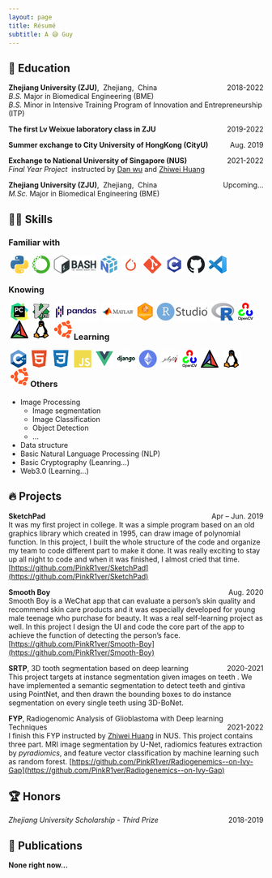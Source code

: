 ```yaml
---
layout: page
title: Résumé
subtitle: A 😅 Guy
---
```


<!--
<span style="float: right; "><a href="{{ '/assets/resume.pdf' | prepend: site.baseurl }}"><strong>> Download as PDF</strong></a> </span>
<br>
-->

## 📐 Education

**Zhejiang University (ZJU)**,&nbsp;&nbsp;Zhejiang,&nbsp;&nbsp;China <span style="float: right; ">2018-2022</span> <br>
*B.S.* Major in Biomedical Engineering (BME) <br>
*B.S.* Minor in Intensive Training Program of Innovation and Entrepreneurship (ITP)

**The first Lv Weixue laboratory class in ZJU** <span style="float: right; ">2019-2022</span>  

**Summer exchange to City University of HongKong (CityU)** <span style="float: right; ">Aug. 2019</span>

**Exchange to National University of Singapore (NUS)** <span style="float: right; ">2021-2022</span> <br>
*Final Year Project* &nbsp;instructed by [Dan wu](https://person.zju.edu.cn/en/danwu) and [Zhiwei Huang](https://cde.nus.edu.sg/bme/staff/dr-huang-zhiwei/)

**Zhejiang University (ZJU)**,&nbsp;&nbsp;Zhejiang,&nbsp;&nbsp;China <span style="float: right; ">Upcoming...</span> <br>
*M.Sc.* Major in Biomedical Engineering (BME)

## 🤹🏽 Skills
### **Familiar with**
<img align="left" alt="python" height="35px" style="margin:0px 4px" src="/assets/img/skills/python.png" />
<img align="left" alt="anaconda" height="35px" style="margin:0px 4px" src="/assets/img/skills/anaconda.png" />
<img align="left" alt="bash" height="35px" style="margin:0px 4px" src="/assets/img/skills/bash.png" />
<img align="left" alt="numpy" height="35px" style="margin:0px 4px" src="/assets/img/skills/numpy.png" />
<img align="left" alt="pytorch" height="35px" style="margin:0px 4px" src="/assets/img/skills/pytorch.png" />
<img align="left" alt="git" height="35px" style="margin:0px 4px" src="/assets/img/skills/git.png" />
<img align="left" alt="c" height="35px" style="margin:0px 4px" src="/assets/img/skills/c.webp" />
<img align="left" alt="github" height="35px" style="margin:0px 4px" src="/assets/img/skills/github.svg" />
<img align="left" alt="vscode" height="35px" style="margin:0px 4px" src="/assets/img/skills/vscode.png" />
<br>
<br>


### **Knowing**
<img align="left" alt="pycharm" height="35px" style="margin:0px 4px" src="/assets/img/skills/pycharm.png" />
<img align="left" alt="vim" height="35px" style="margin:0px 4px" src="/assets/img/skills/vim.png" />
<img align="left" alt="pandas" height="35px" style="margin:0px 4px" src="/assets/img/skills/pandas.png" />
<img align="left" alt="matlab" height="35px" style="margin:0px 4px" src="/assets/img/skills/matlab.png" />
<img align="left" alt="blogdown" height="35px" style="margin:0px 4px" src="/assets/img/skills/blogdown.png" />
<img align="left" alt="RStudio" height="35px" style="margin:0px 4px" src="/assets/img/skills/rstudio.png" />
<img align="left" alt="R" height="35px" style="margin:0px 4px" src="/assets/img/skills/r.png" />
<img align="left" alt="opencv" height="35px" style="margin:0px 4px" src="/assets/img/skills/opencv.png" />
<img align="left" alt="cmake" height="35px" style="margin:0px 4px" src="/assets/img/skills/cmake.webp" />
<img align="left" alt="linux" height="35px" style="margin:0px 4px" src="/assets/img/skills/linux.png" />
<img align="left" alt="Ubuntu" height="35px" style="margin:0px 4px" src="/assets/img/skills/ubuntu.png" /> 
<br>
<br>

### **Learning**
<img align="left" alt="c++" height="35px" style="margin:0px 4px" src="/assets/img/skills/c++.png" />
<img align="left" alt="html" height="35px" style="margin:0px 4px" src="/assets/img/skills/html5.svg" />
<img align="left" alt="css" height="35px" style="margin:0px 4px" src="/assets/img/skills/css3.svg" />
<img align="left" alt="js" height="35px" style="margin:0px 4px" src="/assets/img/skills/javascript.svg" />
<img align="left" alt="vue" height="35px" style="margin:0px 4px" src="/assets/img/skills/vuejs.svg" />
<img align="left" alt="django" height="35px" style="margin:0px 4px" src="/assets/img/skills/django.webp" />
<img align="left" alt="eth" height="35px" style="margin:0px 4px" src="/assets/img/skills/eth.png" />
<img align="left" alt="jekyll" height="35px" style="margin:0px 4px" src="/assets/img/skills/jekyll.webp" />
<img align="left" alt="opencv" height="35px" style="margin:0px 4px" src="/assets/img/skills/opencv.png" />
<img align="left" alt="cmake" height="35px" style="margin:0px 4px" src="/assets/img/skills/cmake.webp" />
<img align="left" alt="linux" height="35px" style="margin:0px 4px" src="/assets/img/skills/linux.png" />
<img align="left" alt="Ubuntu" height="35px" style="margin:0px 4px" src="/assets/img/skills/ubuntu.png" /> 
<br>
<br>

### **Others**
* Image Processing
  * Image segmentation
  * Image Classification
  * Object Detection
  * ...
* Data structure
* Basic Natural Language Processing (NLP)
* Basic Cryptography (Leanring...)
* Web3.0 (Learning...)

## 🔥 Projects
**SketchPad** <span style="float: right; ">Apr – Jun. 2019</span> <br>
It was my first project in college. It was a simple program based on an old graphics library which created in 1995, can draw image of polynomial function. In this project, I built the whole structure of the code and organize my team to code different part to make it done. It was really exciting to stay up all night to code and when it was finished, I almost cried that time. [https://github.com/PinkR1ver/SketchPad](https://github.com/PinkR1ver/SketchPad)

**Smooth Boy** <span style="float: right; ">Aug. 2020</span> <br>
Smooth Boy is a WeChat app that can evaluate a person’s skin quality and recommend skin care products and it was especially developed for young male teenage who purchase for beauty. It was a real self-learning project as well. In this project I design the UI and code the core part of the app to achieve the function of detecting the person’s face. [https://github.com/PinkR1ver/Smooth-Boy](https://github.com/PinkR1ver/Smooth-Boy)

**SRTP**, 3D tooth segmentation based on deep learning <span style="float: right; ">2020-2021</span> <br> 
This project targets at instance segmentation given images on teeth . We have implemented a semantic segmentation to detect teeth and gintiva using PointNet, and then drawn the bounding boxes to do instance segmentation on every single teeth using 3D-BoNet.

**FYP**, Radiogenomic Analysis of Glioblastoma with Deep learning Techniques <span style="float: right; ">2021-2022</span> <br>
I finish this FYP instructed by [Zhiwei Huang](https://cde.nus.edu.sg/bme/staff/dr-huang-zhiwei/) in NUS. This project contains three part. MRI image segmentation by U-Net, radiomics features extraction by *pyradiomics*, and feature vector classification by machine learning such as random forest. [https://github.com/PinkR1ver/Radiogenemics--on-Ivy-Gap](https://github.com/PinkR1ver/Radiogenemics--on-Ivy-Gap)

## 🏆 Honors
*Zhejiang University Scholarship - Third Prize*  <span style="float: right; ">2018-2019</span>

## 📰 Publications
**None right now...**

